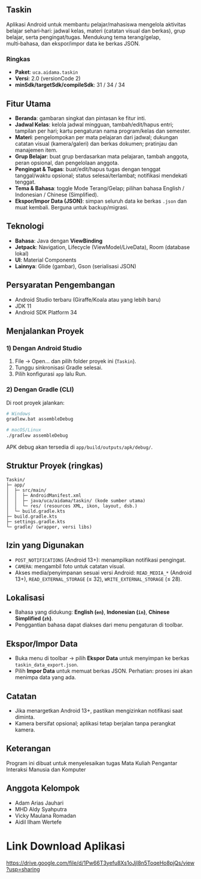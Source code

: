 ## Taskin

Aplikasi Android untuk membantu pelajar/mahasiswa mengelola aktivitas belajar sehari‑hari: jadwal kelas, materi (catatan visual dan berkas), grup belajar, serta pengingat/tugas. Mendukung tema terang/gelap, multi‑bahasa, dan ekspor/impor data ke berkas JSON.

### Ringkas
- **Paket**: `uca.aidama.taskin`
- **Versi**: 2.0 (versionCode 2)
- **minSdk/targetSdk/compileSdk**: 31 / 34 / 34

## Fitur Utama
- **Beranda**: gambaran singkat dan pintasan ke fitur inti.
- **Jadwal Kelas**: kelola jadwal mingguan, tambah/edit/hapus entri; tampilan per hari; kartu pengaturan nama program/kelas dan semester.
- **Materi**: pengelompokan per mata pelajaran dari jadwal; dukungan catatan visual (kamera/galeri) dan berkas dokumen; pratinjau dan manajemen item.
- **Grup Belajar**: buat grup berdasarkan mata pelajaran, tambah anggota, peran opsional, dan pengelolaan anggota.
- **Pengingat & Tugas**: buat/edit/hapus tugas dengan tenggat tanggal/waktu opsional; status selesai/terlambat; notifikasi mendekati tenggat.
- **Tema & Bahasa**: toggle Mode Terang/Gelap; pilihan bahasa English / Indonesian / Chinese (Simplified).
- **Ekspor/Impor Data (JSON)**: simpan seluruh data ke berkas `.json` dan muat kembali. Berguna untuk backup/migrasi.

## Teknologi
- **Bahasa**: Java dengan **ViewBinding**
- **Jetpack**: Navigation, Lifecycle (ViewModel/LiveData), Room (database lokal)
- **UI**: Material Components
- **Lainnya**: Glide (gambar), Gson (serialisasi JSON)

## Persyaratan Pengembangan
- Android Studio terbaru (Giraffe/Koala atau yang lebih baru)
- JDK 11
- Android SDK Platform 34

## Menjalankan Proyek
### 1) Dengan Android Studio
1. File → Open… dan pilih folder proyek ini (`Taskin`).
2. Tunggu sinkronisasi Gradle selesai.
3. Pilih konfigurasi `app` lalu Run.

### 2) Dengan Gradle (CLI)
Di root proyek jalankan:

```bash
# Windows
gradlew.bat assembleDebug

# macOS/Linux
./gradlew assembleDebug
```

APK debug akan tersedia di `app/build/outputs/apk/debug/`.

## Struktur Proyek (ringkas)
```
Taskin/
├─ app/
│  ├─ src/main/
│  │  ├─ AndroidManifest.xml
│  │  ├─ java/uca/aidama/taskin/ (kode sumber utama)
│  │  └─ res/ (resources XML, ikon, layout, dsb.)
│  └─ build.gradle.kts
├─ build.gradle.kts
├─ settings.gradle.kts
└─ gradle/ (wrapper, versi libs)
```

## Izin yang Digunakan
- `POST_NOTIFICATIONS` (Android 13+): menampilkan notifikasi pengingat.
- `CAMERA`: mengambil foto untuk catatan visual.
- Akses media/penyimpanan sesuai versi Android: `READ_MEDIA_*` (Android 13+), `READ_EXTERNAL_STORAGE` (≤ 32), `WRITE_EXTERNAL_STORAGE` (≤ 28).

## Lokalisasi
- Bahasa yang didukung: **English (`en`)**, **Indonesian (`in`)**, **Chinese Simplified (`zh`)**.
- Penggantian bahasa dapat diakses dari menu pengaturan di toolbar.

## Ekspor/Impor Data
- Buka menu di toolbar → pilih **Ekspor Data** untuk menyimpan ke berkas `taskin_data_export.json`.
- Pilih **Impor Data** untuk memuat berkas JSON. Perhatian: proses ini akan menimpa data yang ada.

## Catatan
- Jika menargetkan Android 13+, pastikan mengizinkan notifikasi saat diminta.
- Kamera bersifat opsional; aplikasi tetap berjalan tanpa perangkat kamera.


## Keterangan
Program ini dibuat untuk menyelesaikan tugas Mata Kuliah Pengantar Interaksi Manusia dan Komputer

## Anggota Kelompok
- Adam Arias Jauhari
- MHD Aldy Syahputra
- Vicky Maulana Romadan
- Aidil Ilham Wertefe

# Link Download Aplikasi
  https://drive.google.com/file/d/1Pw66T3yefu8Xs1oJjI8n5ToqeHo8pjQs/view?usp=sharing


